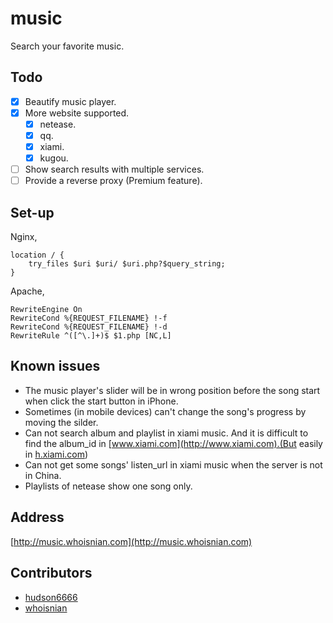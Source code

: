 # music
Search your favorite music.  

## Todo
- [X] Beautify music player.  
- [X] More website supported.  
  - [X] netease.  
  - [X] qq.  
  - [X] xiami.  
  - [X] kugou.  
- [ ] Show search results with multiple services.
- [ ] Provide a reverse proxy (Premium feature).

## Set-up

Nginx,
```
location / {
    try_files $uri $uri/ $uri.php?$query_string;
}
```
Apache,
```
RewriteEngine On
RewriteCond %{REQUEST_FILENAME} !-f
RewriteCond %{REQUEST_FILENAME} !-d
RewriteRule ^([^\.]+)$ $1.php [NC,L]
```

## Known issues
* The music player's slider will be in wrong position before the song start when click the start button in iPhone.  
* Sometimes (in mobile devices) can't change the song's progress by moving the silder.  
* Can not search album and playlist in xiami music. And it is difficult to find the album_id in [www.xiami.com](http://www.xiami.com).(But easily in [h.xiami.com](https://h.xiami.com))  
* Can not get some songs' listen_url in xiami music when the server is not in China.
* Playlists of netease show one song only.

## Address
[http://music.whoisnian.com](http://music.whoisnian.com)

## Contributors
* [hudson6666](https://github.com/hudson6666)  
* [whoisnian](https://github.com/whoisnian)
